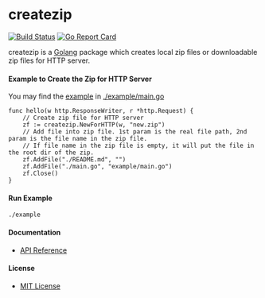 # createzip

[![Build Status](https://travis-ci.org/northbright/createzip.svg?branch=master)](https://travis-ci.org/northbright/createzip)
[![Go Report Card](https://goreportcard.com/badge/github.com/northbright/createzip)](https://goreportcard.com/report/github.com/northbright/createzip)

createzip is a [Golang](http://golang.org) package which creates local zip files or downloadable zip files for HTTP server.

#### Example to Create the Zip for HTTP Server  

You may find the [example](./example/main.go) in [./example/main.go](./example/main.go)

    func hello(w http.ResponseWriter, r *http.Request) {
        // Create zip file for HTTP server
        zf := createzip.NewForHTTP(w, "new.zip")
        // Add file into zip file. 1st param is the real file path, 2nd param is the file name in the zip file.
        // If file name in the zip file is empty, it will put the file in the root dir of the zip.
        zf.AddFile("./README.md", "")
        zf.AddFile("./main.go", "example/main.go")
        zf.Close()
    }

#### Run Example

`./example`


#### Documentation
* [API Reference](http://godoc.org/github.com/northbright/createzip)

#### License
* [MIT License](./LICENSE)
